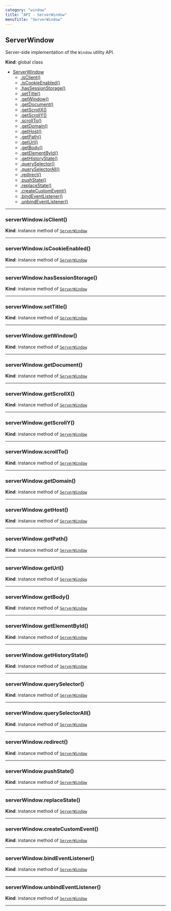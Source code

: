 ```yaml
---
category: "window"
title: "API - ServerWindow"
menuTitle: "ServerWindow"
---
```


## ServerWindow&nbsp;<a name="ServerWindow" href="https://github.com/seznam/ima/blob/v17.14.0/packages/core/src/window/ServerWindow.js#L8" target="_blank"><span class="icon"><i class="fas fa-external-link-alt fa-xs"></i></span></a>
Server-side implementation of the <code>Window</code> utility API.

**Kind**: global class  

* [ServerWindow](#ServerWindow)
    * [.isClient()](#ServerWindow+isClient)
    * [.isCookieEnabled()](#ServerWindow+isCookieEnabled)
    * [.hasSessionStorage()](#ServerWindow+hasSessionStorage)
    * [.setTitle()](#ServerWindow+setTitle)
    * [.getWindow()](#ServerWindow+getWindow)
    * [.getDocument()](#ServerWindow+getDocument)
    * [.getScrollX()](#ServerWindow+getScrollX)
    * [.getScrollY()](#ServerWindow+getScrollY)
    * [.scrollTo()](#ServerWindow+scrollTo)
    * [.getDomain()](#ServerWindow+getDomain)
    * [.getHost()](#ServerWindow+getHost)
    * [.getPath()](#ServerWindow+getPath)
    * [.getUrl()](#ServerWindow+getUrl)
    * [.getBody()](#ServerWindow+getBody)
    * [.getElementById()](#ServerWindow+getElementById)
    * [.getHistoryState()](#ServerWindow+getHistoryState)
    * [.querySelector()](#ServerWindow+querySelector)
    * [.querySelectorAll()](#ServerWindow+querySelectorAll)
    * [.redirect()](#ServerWindow+redirect)
    * [.pushState()](#ServerWindow+pushState)
    * [.replaceState()](#ServerWindow+replaceState)
    * [.createCustomEvent()](#ServerWindow+createCustomEvent)
    * [.bindEventListener()](#ServerWindow+bindEventListener)
    * [.unbindEventListener()](#ServerWindow+unbindEventListener)


* * *

### serverWindow.isClient()&nbsp;<a name="ServerWindow+isClient" href="https://github.com/seznam/ima/blob/v17.14.0/packages/core/src/window/ServerWindow.js#L17" target="_blank"><span class="icon"><i class="fas fa-external-link-alt fa-xs"></i></span></a>
**Kind**: instance method of [<code>ServerWindow</code>](#ServerWindow)  

* * *

### serverWindow.isCookieEnabled()&nbsp;<a name="ServerWindow+isCookieEnabled" href="https://github.com/seznam/ima/blob/v17.14.0/packages/core/src/window/ServerWindow.js#L24" target="_blank"><span class="icon"><i class="fas fa-external-link-alt fa-xs"></i></span></a>
**Kind**: instance method of [<code>ServerWindow</code>](#ServerWindow)  

* * *

### serverWindow.hasSessionStorage()&nbsp;<a name="ServerWindow+hasSessionStorage" href="https://github.com/seznam/ima/blob/v17.14.0/packages/core/src/window/ServerWindow.js#L31" target="_blank"><span class="icon"><i class="fas fa-external-link-alt fa-xs"></i></span></a>
**Kind**: instance method of [<code>ServerWindow</code>](#ServerWindow)  

* * *

### serverWindow.setTitle()&nbsp;<a name="ServerWindow+setTitle" href="https://github.com/seznam/ima/blob/v17.14.0/packages/core/src/window/ServerWindow.js#L38" target="_blank"><span class="icon"><i class="fas fa-external-link-alt fa-xs"></i></span></a>
**Kind**: instance method of [<code>ServerWindow</code>](#ServerWindow)  

* * *

### serverWindow.getWindow()&nbsp;<a name="ServerWindow+getWindow" href="https://github.com/seznam/ima/blob/v17.14.0/packages/core/src/window/ServerWindow.js#L43" target="_blank"><span class="icon"><i class="fas fa-external-link-alt fa-xs"></i></span></a>
**Kind**: instance method of [<code>ServerWindow</code>](#ServerWindow)  

* * *

### serverWindow.getDocument()&nbsp;<a name="ServerWindow+getDocument" href="https://github.com/seznam/ima/blob/v17.14.0/packages/core/src/window/ServerWindow.js#L50" target="_blank"><span class="icon"><i class="fas fa-external-link-alt fa-xs"></i></span></a>
**Kind**: instance method of [<code>ServerWindow</code>](#ServerWindow)  

* * *

### serverWindow.getScrollX()&nbsp;<a name="ServerWindow+getScrollX" href="https://github.com/seznam/ima/blob/v17.14.0/packages/core/src/window/ServerWindow.js#L57" target="_blank"><span class="icon"><i class="fas fa-external-link-alt fa-xs"></i></span></a>
**Kind**: instance method of [<code>ServerWindow</code>](#ServerWindow)  

* * *

### serverWindow.getScrollY()&nbsp;<a name="ServerWindow+getScrollY" href="https://github.com/seznam/ima/blob/v17.14.0/packages/core/src/window/ServerWindow.js#L64" target="_blank"><span class="icon"><i class="fas fa-external-link-alt fa-xs"></i></span></a>
**Kind**: instance method of [<code>ServerWindow</code>](#ServerWindow)  

* * *

### serverWindow.scrollTo()&nbsp;<a name="ServerWindow+scrollTo" href="https://github.com/seznam/ima/blob/v17.14.0/packages/core/src/window/ServerWindow.js#L71" target="_blank"><span class="icon"><i class="fas fa-external-link-alt fa-xs"></i></span></a>
**Kind**: instance method of [<code>ServerWindow</code>](#ServerWindow)  

* * *

### serverWindow.getDomain()&nbsp;<a name="ServerWindow+getDomain" href="https://github.com/seznam/ima/blob/v17.14.0/packages/core/src/window/ServerWindow.js#L76" target="_blank"><span class="icon"><i class="fas fa-external-link-alt fa-xs"></i></span></a>
**Kind**: instance method of [<code>ServerWindow</code>](#ServerWindow)  

* * *

### serverWindow.getHost()&nbsp;<a name="ServerWindow+getHost" href="https://github.com/seznam/ima/blob/v17.14.0/packages/core/src/window/ServerWindow.js#L83" target="_blank"><span class="icon"><i class="fas fa-external-link-alt fa-xs"></i></span></a>
**Kind**: instance method of [<code>ServerWindow</code>](#ServerWindow)  

* * *

### serverWindow.getPath()&nbsp;<a name="ServerWindow+getPath" href="https://github.com/seznam/ima/blob/v17.14.0/packages/core/src/window/ServerWindow.js#L90" target="_blank"><span class="icon"><i class="fas fa-external-link-alt fa-xs"></i></span></a>
**Kind**: instance method of [<code>ServerWindow</code>](#ServerWindow)  

* * *

### serverWindow.getUrl()&nbsp;<a name="ServerWindow+getUrl" href="https://github.com/seznam/ima/blob/v17.14.0/packages/core/src/window/ServerWindow.js#L97" target="_blank"><span class="icon"><i class="fas fa-external-link-alt fa-xs"></i></span></a>
**Kind**: instance method of [<code>ServerWindow</code>](#ServerWindow)  

* * *

### serverWindow.getBody()&nbsp;<a name="ServerWindow+getBody" href="https://github.com/seznam/ima/blob/v17.14.0/packages/core/src/window/ServerWindow.js#L104" target="_blank"><span class="icon"><i class="fas fa-external-link-alt fa-xs"></i></span></a>
**Kind**: instance method of [<code>ServerWindow</code>](#ServerWindow)  

* * *

### serverWindow.getElementById()&nbsp;<a name="ServerWindow+getElementById" href="https://github.com/seznam/ima/blob/v17.14.0/packages/core/src/window/ServerWindow.js#L111" target="_blank"><span class="icon"><i class="fas fa-external-link-alt fa-xs"></i></span></a>
**Kind**: instance method of [<code>ServerWindow</code>](#ServerWindow)  

* * *

### serverWindow.getHistoryState()&nbsp;<a name="ServerWindow+getHistoryState" href="https://github.com/seznam/ima/blob/v17.14.0/packages/core/src/window/ServerWindow.js#L118" target="_blank"><span class="icon"><i class="fas fa-external-link-alt fa-xs"></i></span></a>
**Kind**: instance method of [<code>ServerWindow</code>](#ServerWindow)  

* * *

### serverWindow.querySelector()&nbsp;<a name="ServerWindow+querySelector" href="https://github.com/seznam/ima/blob/v17.14.0/packages/core/src/window/ServerWindow.js#L125" target="_blank"><span class="icon"><i class="fas fa-external-link-alt fa-xs"></i></span></a>
**Kind**: instance method of [<code>ServerWindow</code>](#ServerWindow)  

* * *

### serverWindow.querySelectorAll()&nbsp;<a name="ServerWindow+querySelectorAll" href="https://github.com/seznam/ima/blob/v17.14.0/packages/core/src/window/ServerWindow.js#L132" target="_blank"><span class="icon"><i class="fas fa-external-link-alt fa-xs"></i></span></a>
**Kind**: instance method of [<code>ServerWindow</code>](#ServerWindow)  

* * *

### serverWindow.redirect()&nbsp;<a name="ServerWindow+redirect" href="https://github.com/seznam/ima/blob/v17.14.0/packages/core/src/window/ServerWindow.js#L149" target="_blank"><span class="icon"><i class="fas fa-external-link-alt fa-xs"></i></span></a>
**Kind**: instance method of [<code>ServerWindow</code>](#ServerWindow)  

* * *

### serverWindow.pushState()&nbsp;<a name="ServerWindow+pushState" href="https://github.com/seznam/ima/blob/v17.14.0/packages/core/src/window/ServerWindow.js#L154" target="_blank"><span class="icon"><i class="fas fa-external-link-alt fa-xs"></i></span></a>
**Kind**: instance method of [<code>ServerWindow</code>](#ServerWindow)  

* * *

### serverWindow.replaceState()&nbsp;<a name="ServerWindow+replaceState" href="https://github.com/seznam/ima/blob/v17.14.0/packages/core/src/window/ServerWindow.js#L159" target="_blank"><span class="icon"><i class="fas fa-external-link-alt fa-xs"></i></span></a>
**Kind**: instance method of [<code>ServerWindow</code>](#ServerWindow)  

* * *

### serverWindow.createCustomEvent()&nbsp;<a name="ServerWindow+createCustomEvent" href="https://github.com/seznam/ima/blob/v17.14.0/packages/core/src/window/ServerWindow.js#L164" target="_blank"><span class="icon"><i class="fas fa-external-link-alt fa-xs"></i></span></a>
**Kind**: instance method of [<code>ServerWindow</code>](#ServerWindow)  

* * *

### serverWindow.bindEventListener()&nbsp;<a name="ServerWindow+bindEventListener" href="https://github.com/seznam/ima/blob/v17.14.0/packages/core/src/window/ServerWindow.js#L173" target="_blank"><span class="icon"><i class="fas fa-external-link-alt fa-xs"></i></span></a>
**Kind**: instance method of [<code>ServerWindow</code>](#ServerWindow)  

* * *

### serverWindow.unbindEventListener()&nbsp;<a name="ServerWindow+unbindEventListener" href="https://github.com/seznam/ima/blob/v17.14.0/packages/core/src/window/ServerWindow.js#L178" target="_blank"><span class="icon"><i class="fas fa-external-link-alt fa-xs"></i></span></a>
**Kind**: instance method of [<code>ServerWindow</code>](#ServerWindow)  

* * *


